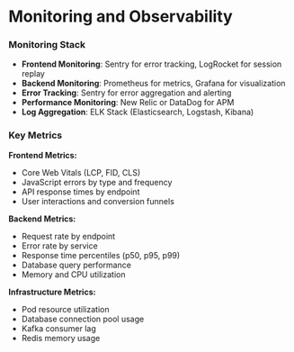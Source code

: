 # Monitoring and Observability

### Monitoring Stack

- **Frontend Monitoring**: Sentry for error tracking, LogRocket for session replay
- **Backend Monitoring**: Prometheus for metrics, Grafana for visualization
- **Error Tracking**: Sentry for error aggregation and alerting
- **Performance Monitoring**: New Relic or DataDog for APM
- **Log Aggregation**: ELK Stack (Elasticsearch, Logstash, Kibana)

### Key Metrics

**Frontend Metrics:**
- Core Web Vitals (LCP, FID, CLS)
- JavaScript errors by type and frequency
- API response times by endpoint
- User interactions and conversion funnels

**Backend Metrics:**
- Request rate by endpoint
- Error rate by service
- Response time percentiles (p50, p95, p99)
- Database query performance
- Memory and CPU utilization

**Infrastructure Metrics:**
- Pod resource utilization
- Database connection pool usage
- Kafka consumer lag
- Redis memory usage

